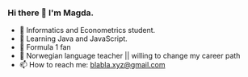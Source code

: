 ### Hi there 👋 I'm Magda.

- :dizzy: Informatics and Econometrics student. 
- 🌱 Learning Java and JavaScript.
- :checkered_flag: Formula 1 fan
- :office: Norwegian language teacher || willing to change my career path
- 📫 How to reach me: blabla.xyz@gmail.com

